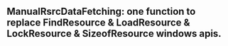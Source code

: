 ## ManualRsrcDataFetching: one function to replace FindResource & LoadResource & LockResource & SizeofResource windows apis.







